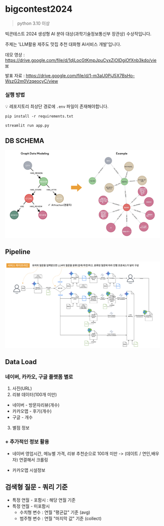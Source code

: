# bigcontest2024

> python 3.10 이상

빅콘테스트 2024 생성형 AI 분야 대상(과학기술정보통신부 장관상) 수상작입니다.

주제는 'LLM활용 제주도 맛집 추천 대화형 AI서비스 개발'입니다.

데모 영상 : https://drive.google.com/file/d/1djLocGtKmpJpuCyxZjOIDgiOfXnb3kdo/view

발표 자료 : https://drive.google.com/file/d/1-m3aU0PjJ5X7BsHo-WszG2m0VzqeocyC/view

### 실행 방법
💡 레포지토리 최상단 경로에 ```.env``` 파일이 존재해야합니다. 
```
pip install -r requirements.txt
```
```
streamlit run app.py
```


## DB SCHEMA
![alt text](<images/graph data modeling.png>)

## Pipeline
![pipeline](./images/pipeline_final.png)

## Data Load
### 네이버, 카카오, 구글 플랫폼 별로

1. 사진(URL)
2. 리뷰 데이터(100개 미만)
  - 네이버 - 방문자리뷰(개수)
  - 카카오맵 - 후기(개수)
  - 구글 - 개수
3. 별점 정보

### + 추가적인 정보 활용

- 네이버
영업시간,
메뉴별 가격,
리뷰 추천순으로 100개 미만 -> (데이트 / 연인,배우자) 연결해서 크롤링

- 카카오맵
시설정보

## 검색형 질문 - 쿼리 기준
- 특정 연월 - 포함시 : 해당 연월 기준
- 특정 연월 - 미포함시
  - 수치형 변수 : 연월 "평균값" 기준 (avg) 
  - 범주형 변수 : 연월 "마지막 값" 기준 (collect)

